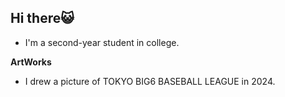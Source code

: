 ## Hi there😺


-  I'm a second-year student in college.

**ArtWorks**
-  I drew a picture of TOKYO BIG6 BASEBALL LEAGUE in 2024.

